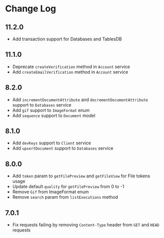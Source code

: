 # Change Log

## 11.2.0

* Add transaction support for Databases and TablesDB

## 11.1.0

* Deprecate `createVerification` method in `Account` service
* Add `createEmailVerification` method in `Account` service

## 8.2.0

* Add `incrementDocumentAttribute` and `decrementDocumentAttribute` support to `Databases` service
* Add `gif` support to `ImageFormat` enum
* Add `sequence` support to `Document` model

## 8.1.0

* Add `devKeys` support to `Client` service
* Add `upsertDocument` support to `Databases` service

## 8.0.0

* Add `token` param to `getFilePreview` and `getFileView` for File tokens usage
* Update default `quality` for `getFilePreview` from 0 to -1
* Remove `Gif` from ImageFormat enum
* Remove `search` param from `listExecutions` method

## 7.0.1

* Fix requests failing by removing `Content-Type` header from `GET` and `HEAD` requests
